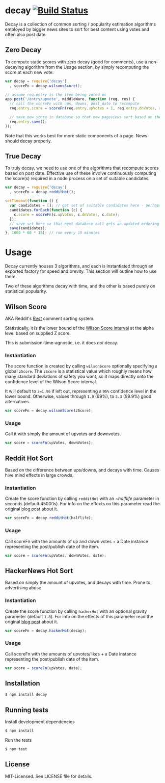 # decay [![Build Status](https://secure.travis-ci.org/clux/decay.png)](http://travis-ci.org/clux/decay)

Decay is a collection of common sorting / popularity estimation algorithms employed by bigger news sites to sort for best content using votes and often also post date.

## Zero Decay
To compute static scores with zero decay (good for comments), use a non-decaying algorithm from the Usage section, by simply recomputing the score at each new vote:

```js
var decay = require('decay')
  , scoreFn = decay.wilsonsScore();

// assume req.entry is the item being voted on
app.post('/entry/upvote', middleWare, function (req, res) {
  // call the scoreFn with ups, downs, post_date to recompute
  req.entry.score = scoreFn(req.entry.upVotes + 1, req.entry.dnVotes, req.entry.postDate);

  // save new score in database so that new pageviews sort based on the new score
  req.entry.save();
});
```

Note that this works best for more static components of a page. News should decay properly.

## True Decay
To truly decay, we need to use one of the algorithms that recompute scores based on post date.
Effective use of these involve continuously computing the score(s) required in a node process on a set of suitable candidates:

```js
var decay = require('decay')
  , scoreFn = decay.redditHot();

setTimeout(function () {
  var candidates = []; // get set of suitable candidates here - perhaps via stored recent || popular items in redis
  candidates.forEach(function (c) {
    c.score = scoreFn(c.upVotes, c.dnVotes, c.date);
  });
  // save set here so that next database call gets an updated ordering
  save(candidates);
}, 1000 * 60 * 15); // run every 15 minutes
```


# Usage

Decay currently houses 3 algorithms, and each is instantiated through an exported factory for speed and brevity. This section will outline how to use them.

Two of these algorithms decay with time, and the other is based purely on statistical popularity.


## Wilson Score
AKA Reddit's *[Best](http://blog.reddit.com/2009/10/reddits-new-comment-sorting-system.html)* comment sorting system.

Statistically, it is the lower bound of the [Wilson Score interval](http://en.wikipedia.org/wiki/Binomial_proportion_confidence_interval) at the alpha level based on supplied Z score.

This is submission-time-agnostic, i.e. it does *not* decay.

### Instantiation
The score function is created by calling `wilsonScore` optionally specifying a global `zScore`.
The `zScore` is a statistical value which roughly means how many standard deviations of safety you want, so it maps directly onto the confidence level of the Wilson Score interval.

It will default to `z=1.96` if left out, representing a `95%` confidence level in the lower bound. Otherwise, values through `1.0` (69%), to `3.3` (99.9%) good alternatives.

```js
var scoreFn = decay.wilsonScore(zScore);
```

### Usage
Call it with simply the amount of upvotes and downvotes.

```js
var score = scoreFn(upVotes, downVotes);
```



## Reddit Hot Sort
Based on the difference between ups/downs, and decays with time. Causes hive mind effects in large crowds.

### Instantiation
Create the score function by calling `redditHot` with an ~_halflife_ parameter in seconds (default 45000s). For info on the effects on this parameter read the original [blog post](http://amix.dk/blog/post/19588) about it.

```js
var scoreFn = decay.redditHot(halflife);
```

### Usage
Call scoreFn with the amounts of up and down votes + a Date instance representing the post/publish date of the item.

```js
var score = scoreFn(upVotes, downVotes, date);
```

## HackerNews Hot Sort
Based on simply the amount of upvotes, and decays with time. Prone to advertising abuse.

### Instantiation
Create the score function by calling `hackerHot` with an optional gravity parameter (default `1.8`). For info on the effects of this parameter read the original [blog post](http://amix.dk/blog/post/19574) about it.

```js
var scoreFn = decay.hackerHot(decay);
```

### Usage
Call scoreFn with the amounts of upvotes/likes + a Date instance representing the post/publish date of the item.

```js
var score = scoreFn(upVotes, date);
```

## Installation

```bash
$ npm install decay
```

## Running tests
Install development dependencies

```bash
$ npm install
```

Run the tests

```bash
$ npm test
```

## License
MIT-Licensed. See LICENSE file for details.
